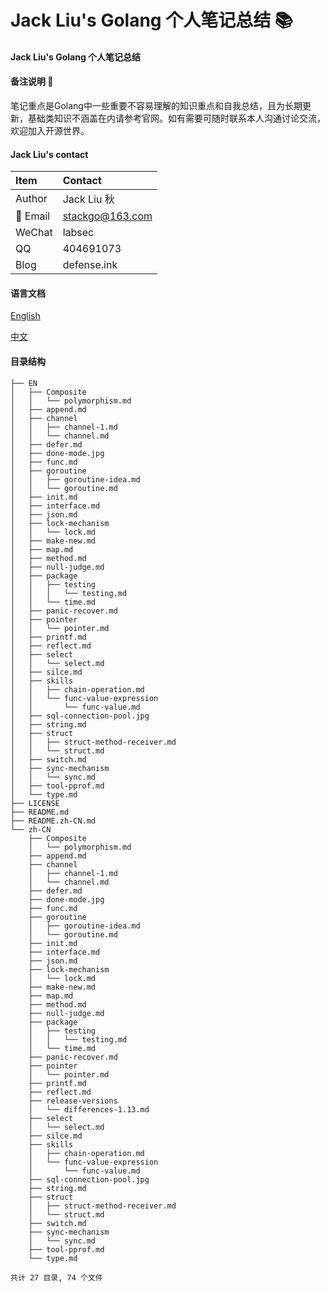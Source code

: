 # Jack Liu's Golang 个人笔记总结 📚

#### Jack Liu's Golang 个人笔记总结

#### 备注说明 📝

笔记重点是Golang中一些重要不容易理解的知识重点和自我总结，且为长期更新，基础类知识不涵盖在内请参考官网。如有需要可随时联系本人沟通讨论交流，欢迎加入开源世界。

#### Jack Liu's contact
| Item  | Contact |
| :------ | :---------- |
| Author | Jack Liu 秋 |
| 📧 Email | stackgo@163.com |
| WeChat | labsec |
| QQ | 404691073 |
| Blog | defense.ink |

#### 语言文档
[English](EN)

[中文](zh-CN)

#### 目录结构

```
├── EN
│   ├── Composite
│   │   └── polymorphism.md
│   ├── append.md
│   ├── channel
│   │   ├── channel-1.md
│   │   └── channel.md
│   ├── defer.md
│   ├── done-mode.jpg
│   ├── func.md
│   ├── goroutine
│   │   ├── goroutine-idea.md
│   │   └── goroutine.md
│   ├── init.md
│   ├── interface.md
│   ├── json.md
│   ├── lock-mechanism
│   │   └── lock.md
│   ├── make-new.md
│   ├── map.md
│   ├── method.md
│   ├── null-judge.md
│   ├── package
│   │   ├── testing
│   │   │   └── testing.md
│   │   └── time.md
│   ├── panic-recover.md
│   ├── pointer
│   │   └── pointer.md
│   ├── printf.md
│   ├── reflect.md
│   ├── select
│   │   └── select.md
│   ├── silce.md
│   ├── skills
│   │   ├── chain-operation.md
│   │   └── func-value-expression
│   │       └── func-value.md
│   ├── sql-connection-pool.jpg
│   ├── string.md
│   ├── struct
│   │   ├── struct-method-receiver.md
│   │   └── struct.md
│   ├── switch.md
│   ├── sync-mechanism
│   │   └── sync.md
│   ├── tool-pprof.md
│   └── type.md
├── LICENSE
├── README.md
├── README.zh-CN.md
└── zh-CN
    ├── Composite
    │   └── polymorphism.md
    ├── append.md
    ├── channel
    │   ├── channel-1.md
    │   └── channel.md
    ├── defer.md
    ├── done-mode.jpg
    ├── func.md
    ├── goroutine
    │   ├── goroutine-idea.md
    │   └── goroutine.md
    ├── init.md
    ├── interface.md
    ├── json.md
    ├── lock-mechanism
    │   └── lock.md
    ├── make-new.md
    ├── map.md
    ├── method.md
    ├── null-judge.md
    ├── package
    │   ├── testing
    │   │   └── testing.md
    │   └── time.md
    ├── panic-recover.md
    ├── pointer
    │   └── pointer.md
    ├── printf.md
    ├── reflect.md
    ├── release-versions
    │   └── differences-1.13.md
    ├── select
    │   └── select.md
    ├── silce.md
    ├── skills
    │   ├── chain-operation.md
    │   └── func-value-expression
    │       └── func-value.md
    ├── sql-connection-pool.jpg
    ├── string.md
    ├── struct
    │   ├── struct-method-receiver.md
    │   └── struct.md
    ├── switch.md
    ├── sync-mechanism
    │   └── sync.md
    ├── tool-pprof.md
    └── type.md

共计 27 目录, 74 个文件
```
